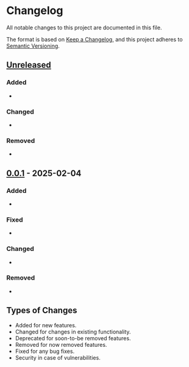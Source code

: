# Changelog

All notable changes to this project are documented in this file.

The format is based on [Keep a Changelog](https://keepachangelog.com/),
and this project adheres to [Semantic Versioning](https://semver.org/spec/v2.0.0.html).

## [Unreleased]

### Added

- 

### Changed

- 

### Removed

- 

## [0.0.1] - 2025-02-04

### Added

- 

### Fixed

- 

### Changed

- 

### Removed

- 


[unreleased]: https://github.com/olivierlacan/keep-a-changelog/compare/v1.1.1...HEAD
[0.0.1]: https://github.com/olivierlacan/keep-a-changelog/releases/tag/v0.0.1


## Types of Changes

- Added for new features.
- Changed for changes in existing functionality.
- Deprecated for soon-to-be removed features.
- Removed for now removed features.
- Fixed for any bug fixes.
- Security in case of vulnerabilities.